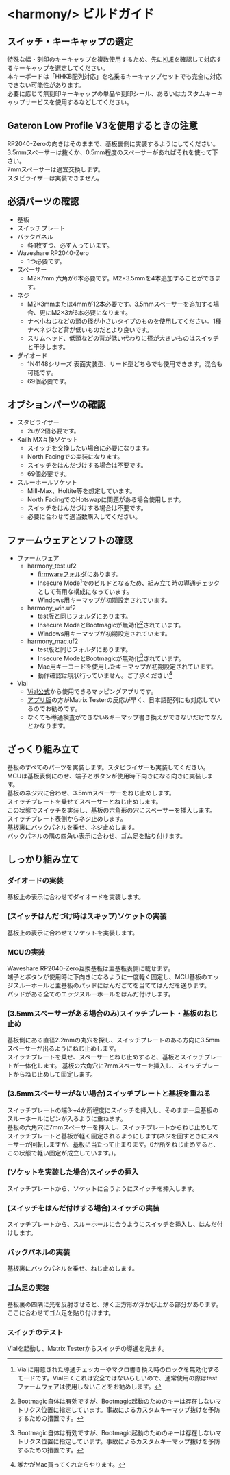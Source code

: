# \<harmony/> ビルドガイド

## スイッチ・キーキャップの選定
特殊な幅・刻印のキーキャップを複数使用するため、先に[KLE](https://www.keyboard-layout-editor.com/##@@=%0AEsc&_a:0%3B&=!%0A1%0A%0A%0AF1&=%22%0A2%0A%0A%0AF2&=%23%0A3%0A%0A%0AF3&=$%0A4%0A%0A%0AF4&=%25%0A5%0A%0A%0AF5&=%2F&%0A6%0A%0A%0AF6&='%0A7%0A%0A%0AF7&=(%0A8%0A%0A%0AF8&=)%0A9%0A%0A%0AF9&=%0A0%0A%0A%0AF10&=%2F=%0A-%0A%0A%0AF11&=~%0A%5E%0A%0A%0AF12&=%7C%0A%C2%A5%0A%0A%0AIns&=%0ABS%0A%0A%0ADel%3B&@_w:1.5%3B&=%0ATab%0A%0A%0ACaps&=%0AQ%0A%0A%0AMute&=%0AW%0A%0A%0AEject&_a:4%3B&=%0AE&=%0AR&=%0AT&=%0AY&=%0AU&_a:0%3B&=%0AI%0A%0A%0APSc%0ASRq&=%0AO%0A%0A%0AScrLk&=%0AP%0A%0A%0APus%0ABrk&=%60%0A%2F@%0A%0A%0A%E2%86%91&_a:4%3B&=%7B%0A%5B&_x:0.25&w:1.25&h:2&w2:1.5&h2:1&x2:-0.25%3B&=%0AEnter%3B&@_w:1.75%3B&=%0ACtrl&_a:0%3B&=%0AA%0A%0A%0AVol%20Dn&=%0AS%0A%0A%0AVol%20Up&_a:4%3B&=%0AD&=%0AF%0A%0A%0A%0A%0A%0A%0A%0A%0A%2F_&=%0AG&=%0AH&=%0AJ%0A%0A%0A%0A%0A%0A%0A%0A%0A%2F_&_a:0%3B&=%0AK%0A%0A%0AHome&=%0AL%0A%0A%0APgUp&=%0A%2F%3B+%0A%0A%0A%E2%86%90&=*%0A%2F:%0A%0A%0A%E2%86%92&_a:4%3B&=%7B%0A%5D%3B&@_w:2.25%3B&=%0AShift&=%0AZ&=%0AX&=%0AC&=%0AV&=%0AB&=%0AN&=%0AM&_a:0%3B&=%3C%0A,%0A%0A%0AEnd&=%3E%0A.%0A%0A%0APgDn&=%3F%0A%2F%2F%0A%0A%0A%E2%86%93&_a:4%3B&=%2F_%0A%5C&_w:1.75%3B&=%0AShift%3B&@_x:1%3B&=%0AFn&=%0AAlt&_a:0%3B&=%0A%E5%8D%8A%2F%2F%E5%85%A8%0A%0A%0AGUI&_a:4&w:1.25%3B&=%0A%E7%84%A1%E5%A4%89%E6%8F%9B&_w:1.25%3B&=%0ASpace&_w:1.25%3B&=%0ASpace&_w:1.25%3B&=%0A%E5%A4%89%E6%8F%9B&_a:0%3B&=%0A%E3%82%AB%E3%81%B2%E3%83%AD%0A%0A%0AGUI&_a:4%3B&=%0AAlt&=%0AFn&_x:1&a:0%3B&=%0A%E2%86%91%0A%0A%0APgUp%3B&@_x:12%3B&=%0A%E2%86%90%0A%0A%0AHome&=%0A%E2%86%93%0A%0A%0APgDn&=%0A%E2%86%92%0A%0A%0AEnd)を確認して対応するキーキャップを選定してください。    
本キーボードは「HHKB配列対応」を名乗るキーキャップセットでも完全に対応できない可能性があります。  
必要に応じて無刻印キーキャップの単品や刻印シール、あるいはカスタムキーキャップサービスを使用するなどしてください。  

## Gateron Low Profile V3を使用するときの注意
RP2040-Zeroの向きはそのままで、基板裏側に実装するようにしてください。  
3.5mmスペーサーは抜くか、0.5mm程度のスペーサーがあればそれを使って下さい。  
7mmスペーサーは適宜交換します。  
スタビライザーは実装できません。

## 必須パーツの確認
- 基板
- スイッチプレート
- バックパネル
  - 各1枚ずつ、必ず入っています。
- Waveshare RP2040-Zero
  - 1つ必要です。
- スペーサー
  - M2×7mm 六角が6本必要です。M2×3.5mmを4本追加することができます。
- ネジ
  - M2×3mmまたは4mmが12本必要です。3.5mmスペーサーを追加する場合、更にM2×3が6本必要になります。
  - ナベ小ねじなどの頭の径が小さいタイプのものを使用してください。1種ナベネジなど背が低いものだとより良いです。
  - スリムヘッド、低頭などの背が低い代わりに径が大きいものはスイッチと干渉します。
- ダイオード
  - 1N4148シリーズ 表面実装型、リード型どちらでも使用できます。混合も可能です。
  - 69個必要です。
## オプションパーツの確認
- スタビライザー
  - 2uが2個必要です。
- Kailh MX互換ソケット
  - スイッチを交換したい場合に必要になります。
  - North Facingでの実装になります。
  - スイッチをはんだづけする場合は不要です。
  - 69個必要です。
- スルーホールソケット 
  - Mill-Max、Holtite等を想定しています。
  - North FacingでのHotswapに問題がある場合使用します。
  - スイッチをはんだづけする場合は不要です。
  - 必要に合わせて適当数購入してください。
## ファームウェアとソフトの確認
- ファームウェア
  - harmony_test.uf2
    - [firmwareフォルダ](/firmware)にあります。
    - Insecure Mode[^1]でのビルドとなるため、組み立て時の導通チェックとして有用な構成になっています。
    - Windows用キーマップが初期設定されています。
  - harmony_win.uf2
    - test版と同じフォルダにあります。
    - Insecure ModeとBootmagicが無効化[^2]されています。
    - Windows用キーマップが初期設定されています。
  - harmony_mac.uf2
    - test版と同じフォルダにあります。
    - Insecure ModeとBootmagicが無効化[^2]されています。
    - Mac用キーコードを使用したキーマップが初期設定されています。
    - 動作確認は現状行っていません。ご了承ください[^3]
- Vial
  - [Vial公式](https://vial.rocks/)から使用できるマッピングアプリです。
  - [アプリ版](https://get.vial.today/)の方がMatrix Testerの反応が早く、日本語配列にも対応しているのでお勧めです。
  - なくても導通検査ができない&キーマップ書き換えができないだけでなんとかなります。

[^1]:Vialに用意された導通チェッカーやマクロ書き換え時のロックを無効化するモードです。Vial曰くこれは安全ではないらしいので、通常使用の際はtestファームウェアは使用しないことをお勧めします。
[^2]:Bootmagic自体は有効ですが、Bootmagic起動のためのキーは存在しないマトリクス位置に指定しています。事故によるカスタムキーマップ抜けを予防するための措置です。
[^3]:誰かがMac買ってくれたらやります。

## ざっくり組み立て
基板のすべてのパーツを実装します。スタビライザーも実装してください。  
MCUは基板表側にのせ、端子とボタンが使用時下向きになる向きに実装します。  
基板のネジ穴に合わせ、3.5mmスペーサーをねじ止めします。  
スイッチプレートを乗せてスペーサーとねじ止めします。  
この状態でスイッチを実装し、基板の六角形の穴にスペーサーを挿入します。  
スイッチプレート表側からネジ止めします。  
基板裏にバックパネルを乗せ、ネジ止めします。  
バックパネルの隅の四角い表示に合わせ、ゴム足を貼り付けます。

## しっかり組み立て
### ダイオードの実装
基板上の表示に合わせてダイオードを実装します。
### (スイッチはんだづけ時はスキップ)ソケットの実装
基板上の表示に合わせてソケットを実装します。
### MCUの実装
Waveshare RP2040-Zero互換基板は主基板表側に載せます。  
端子とボタンが使用時に下向きになるように一度軽く固定し、MCU基板のエッジスルーホールと主基板のパッドにはんだごてを当ててはんだを送ります。  
パッドがある全てのエッジスルーホールをはんだ付けします。
### (3.5mmスペーサーがある場合のみ)スイッチプレート・基板のねじ止め
基板側にある直径2.2mmの丸穴を探し、スイッチプレートのある方向に3.5mmスペーサーが出るようにねじ止めします。  
スイッチプレートを乗せ、スペーサーとねじ止めすると、基板とスイッチプレートが一体化します。
基板の六角穴に7mmスペーサーを挿入し、スイッチプレートからねじ止めして固定します。
### (3.5mmスペーサーがない場合)スイッチプレートと基板を重ねる
スイッチプレートの端3～4か所程度にスイッチを挿入し、そのまま一旦基板のスルーホールにピンが入るように重ねます。  
基板の六角穴に7mmスペーサーを挿入し、スイッチプレートからねじ止めしてスイッチプレートと基板が軽く固定されるようにします(ネジを回すときにスペーサーが回転しますが、基板に当たって止まります。6か所をねじ止めすると、この状態で軽い固定が成立しています。)。
### (ソケットを実装した場合)スイッチの挿入
スイッチプレートから、ソケットに合うようにスイッチを挿入します。
### (スイッチをはんだ付けする場合)スイッチの実装
スイッチプレートから、スルーホールに合うようにスイッチを挿入し、はんだ付けします。
### バックパネルの実装
基板裏にバックパネルを乗せ、ねじ止めします。
### ゴム足の実装
基板裏の四隅に光を反射させると、薄く正方形が浮かび上がる部分があります。  
ここに合わせてゴム足を貼り付けます。
### スイッチのテスト
Vialを起動し、Matrix Testerからスイッチの導通を見ます。
